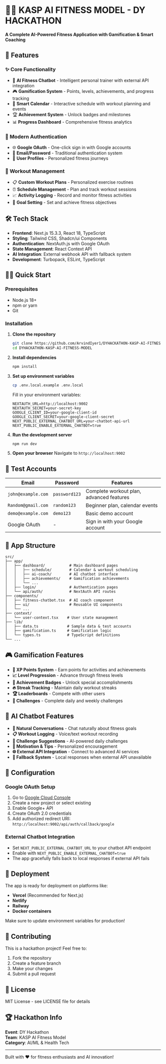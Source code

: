 # 🏋️‍♂️ KASP AI FITNESS MODEL - DY HACKATHON

**A Complete AI-Powered Fitness Application with Gamification & Smart Coaching**

## 🚀 Features

### ✨ **Core Functionality**
- 🤖 **AI Fitness Chatbot** - Intelligent personal trainer with external API integration
- 🎮 **Gamification System** - Points, levels, achievements, and progress tracking
- 📅 **Smart Calendar** - Interactive schedule with workout planning and events
- 🏆 **Achievement System** - Unlock badges and milestones
- 📊 **Progress Dashboard** - Comprehensive fitness analytics

### 🔐 **Modern Authentication**
- 🌐 **Google OAuth** - One-click sign in with Google accounts
- 🔑 **Email/Password** - Traditional authentication system
- 👤 **User Profiles** - Personalized fitness journeys

### 💪 **Workout Management**
- 📋 **Custom Workout Plans** - Personalized exercise routines
- ⏰ **Schedule Management** - Plan and track workout sessions
- 📈 **Activity Logging** - Record and monitor fitness activities
- 🎯 **Goal Setting** - Set and achieve fitness objectives

## 🛠️ Tech Stack

- **Frontend**: Next.js 15.3.3, React 18, TypeScript
- **Styling**: Tailwind CSS, Shadcn/ui Components
- **Authentication**: NextAuth.js with Google OAuth
- **State Management**: React Context API
- **AI Integration**: External webhook API with fallback system
- **Development**: Turbopack, ESLint, TypeScript

## 🏃‍♂️ Quick Start

### Prerequisites
- Node.js 18+ 
- npm or yarn
- Git

### Installation

1. **Clone the repository**
   ```bash
   git clone https://github.com/ArvindIyer1/DYHACKATHON-KASP-AI-FITNESS-MODEL.git
   cd DYHACKATHON-KASP-AI-FITNESS-MODEL
   ```

2. **Install dependencies**
   ```bash
   npm install
   ```

3. **Set up environment variables**
   ```bash
   cp .env.local.example .env.local
   ```
   
   Fill in your environment variables:
   ```env
   NEXTAUTH_URL=http://localhost:9002
   NEXTAUTH_SECRET=your-secret-key
   GOOGLE_CLIENT_ID=your-google-client-id
   GOOGLE_CLIENT_SECRET=your-google-client-secret
   NEXT_PUBLIC_EXTERNAL_CHATBOT_URL=your-chatbot-api-url
   NEXT_PUBLIC_ENABLE_EXTERNAL_CHATBOT=true
   ```

4. **Run the development server**
   ```bash
   npm run dev
   ```

5. **Open your browser**
   Navigate to `http://localhost:9002`

## 🧪 Test Accounts

| Email | Password | Features |
|-------|----------|----------|
| `john@example.com` | `password123` | Complete workout plan, advanced features |
| `Random@gmail.com` | `random123` | Beginner plan, calendar events |
| `demo@example.com` | `demo123` | Basic demo account |
| Google OAuth | - | Sign in with your Google account |

## 📱 App Structure

```
src/
├── app/
│   ├── dashboard/           # Main dashboard pages
│   │   ├── schedule/        # Calendar & workout scheduling
│   │   ├── ai-coach/        # AI chatbot interface
│   │   ├── achievements/    # Gamification achievements
│   │   └── ...
│   ├── login/               # Authentication pages
│   └── api/auth/            # NextAuth API routes
├── components/
│   ├── fitness-chatbot.tsx  # AI coach component
│   ├── ui/                  # Reusable UI components
│   └── ...
├── context/
│   └── user-context.tsx    # User state management
├── lib/
│   ├── data.ts             # Sample data & test accounts
│   ├── gamification.ts     # Gamification logic
│   └── types.ts            # TypeScript definitions
└── ...
```

## 🎮 Gamification Features

- **🌟 XP Points System** - Earn points for activities and achievements
- **📈 Level Progression** - Advance through fitness levels
- **🏅 Achievement Badges** - Unlock special accomplishments
- **🔥 Streak Tracking** - Maintain daily workout streaks
- **🏆 Leaderboards** - Compete with other users
- **🎯 Challenges** - Complete daily and weekly challenges

## 🤖 AI Chatbot Features

- **💬 Natural Conversations** - Chat naturally about fitness goals
- **📋 Workout Logging** - Voice/text workout recording
- **🎯 Challenge Suggestions** - AI-powered daily challenges
- **💪 Motivation & Tips** - Personalized encouragement
- **🌐 External API Integration** - Connect to advanced AI services
- **🔄 Fallback System** - Local responses when external API unavailable

## 🔧 Configuration

### Google OAuth Setup
1. Go to [Google Cloud Console](https://console.cloud.google.com/)
2. Create a new project or select existing
3. Enable Google+ API
4. Create OAuth 2.0 credentials
5. Add authorized redirect URI: `http://localhost:9002/api/auth/callback/google`

### External Chatbot Integration
- Set `NEXT_PUBLIC_EXTERNAL_CHATBOT_URL` to your chatbot API endpoint
- Enable with `NEXT_PUBLIC_ENABLE_EXTERNAL_CHATBOT=true`
- The app gracefully falls back to local responses if external API fails

## 🚀 Deployment

The app is ready for deployment on platforms like:
- **Vercel** (Recommended for Next.js)
- **Netlify**
- **Railway**
- **Docker containers**

Make sure to update environment variables for production!

## 🤝 Contributing

This is a hackathon project! Feel free to:
1. Fork the repository
2. Create a feature branch
3. Make your changes
4. Submit a pull request

## 📄 License

MIT License - see LICENSE file for details

## 🏆 Hackathon Info

**Event**: DY Hackathon  
**Team**: KASP AI Fitness Model  
**Category**: AI/ML & Health Tech  

---

Built with ❤️ for fitness enthusiasts and AI innovation!
